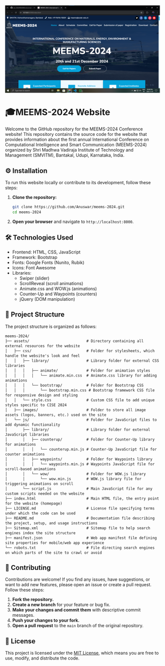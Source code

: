 ![CISC-2024 Website Preview](https://raw.githubusercontent.com/Anuswar/meems-2024/main/assets/images/preview.png)

# 🎓MEEMS-2024 Website

Welcome to the GitHub repository for the MEEMS-2024 Conference website! This repository contains the source code for the website that provides information about the first annual International Conference on Computational Intelligence and Smart Communication (MEEMS-2024) organized by Shri Madhwa Vadiraja Institute of Technology and Management (SMVITM), Bantakal, Udupi, Karnataka, India.

## ⚙️ Installation

To run this website locally or contribute to its development, follow these steps:

1. **Clone the repository:**
    ```bash
    git clone https://github.com/Anuswar/meems-2024.git
    cd meems-2024
    ```

2. **Open your browser** and navigate to `http://localhost:8000`.

## 🛠️ Technologies Used

- Frontend: HTML, CSS, JavaScript
- Framework: Bootstrap
- Fonts: Google Fonts (Nunito, Rubik)
- Icons: Font Awesome
- Libraries:
    - Swiper (slider)
    - ScrollReveal (scroll animations)
    - Animate.css and WOW.js (animations)
    - Counter-Up and Waypoints (counters)
    - jQuery (DOM manipulation)

## 📂 Project Structure

The project structure is organized as follows:

```
meems-2024/
├── assets/                          # Directory containing all external resources for the website
│   ├── css/                         # Folder for stylesheets, which handle the website's look and feel
│   │   ├── library/                 # Library folder for external CSS libraries
│   │   │   ├── animate/             # Folder for animation styles
│   │   │   │   └── animate.min.css  # Animate.css library for adding animations
│   │   │   └── bootstrap/           # Folder for Bootstrap CSS
│   │   │       └── bootstrap.min.css # Bootstrap framework CSS file for responsive design and styling
│   │   └── style.css                # Custom CSS file to add unique styles specific to CISE 2024
│   ├── images/                      # Folder to store all image assets (logos, banners, etc.) used on the site
│   └── js/                          # Folder for JavaScript files to add dynamic functionality
│       ├── library/                 # Library folder for external JavaScript libraries
│       │   ├── counterup/           # Folder for Counter-Up library for animations
│       │   │   └── counterup.min.js # Counter-Up JavaScript file for counter animations
│       │   ├── waypoints/           # Folder for Waypoints library
│       │   │   └── waypoints.min.js # Waypoints JavaScript file for scroll-based animations
│       │   └── wow/                 # Folder for WOW.js library
│       │       └── wow.min.js       # WOW.js library file for triggering animations on scroll
│       └── script.js                # Main JavaScript file for any custom scripts needed on the website
├── index.html                       # Main HTML file, the entry point for the website (homepage)
├── LICENSE.md                       # License file specifying terms under which the code can be used
├── README.md                        # Documentation file describing the project, setup, and usage instructions
├── Sitemap.xml                      # Sitemap file to help search engines index the site structure
├── manifest.json                    # Web app manifest file defining site properties for mobile/web app experience
└── robots.txt                       # File directing search engines on which parts of the site to crawl or avoid
```

## 🤝 Contributing

Contributions are welcome! If you find any issues, have suggestions, or want to add new features, please open an issue or create a pull request. Follow these steps:

1. **Fork the repository.**
2. **Create a new branch** for your feature or bug fix.
3. **Make your changes and commit them** with descriptive commit messages.
4. **Push your changes to your fork.**
5. **Open a pull request** to the `main` branch of the original repository.

## 📄 License

This project is licensed under the [MIT License](LICENSE.md), which means you are free to use, modify, and distribute the code.
